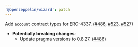 ```yaml
---
'@openzeppelin/wizard': patch
---
```


Add `account` contract types for ERC-4337. ([#486](https://github.com/OpenZeppelin/contracts-wizard/pull/486), [#523](https://github.com/OpenZeppelin/contracts-wizard/pull/523), [#527](https://github.com/OpenZeppelin/contracts-wizard/pull/527))
- **Potentially breaking changes**:
  - Update pragma versions to 0.8.27. ([#486](https://github.com/OpenZeppelin/contracts-wizard/pull/486))
